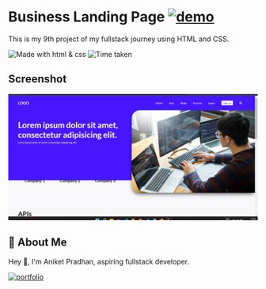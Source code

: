 # **Business Landing Page** [![demo](https://img.shields.io/badge/Project--9-Live-orange)](https://chimerical-creponne-b82095.netlify.app/)


This is my 9th project of my fullstack journey using HTML and CSS.

![Made with html & css](https://img.shields.io/badge/MADE%20WITH-HTML%26CSS-blue) ![Time taken](https://img.shields.io/badge/TIME%20TAKEN-4hrs-orange)

## Screenshot

![Screenshot](https://github.com/Aniket-ap/HTML_CSS__project-9/blob/main/ss9.jpg?raw=true)

## 🚀 About Me
Hey 👋, I'm Aniket Pradhan, aspiring fullstack developer.


[![portfolio](https://img.shields.io/badge/MY_PORTFOLIO-green)](https://aniket-dev.netlify.app/)